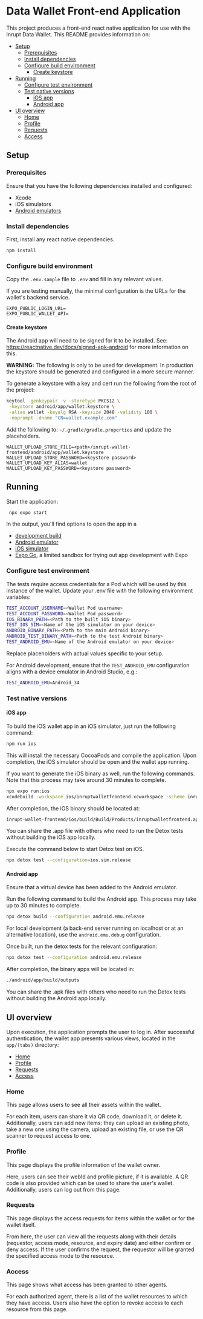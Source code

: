 # Data Wallet Front-end Application

This project produces a front-end react native application for use with the Inrupt Data Wallet.
This README provides information on:

* [Setup](#setup)
  * [Prerequisites](#prerequisites)
  * [Install dependencies](#install-dependencies)
  * [Configure build environment](#configure-build-environment)
    * [Create keystore](#create-keystore)
* [Running](#running)
  * [Configure test environment](#configure-test-environment)
  * [Test native versions](#test-native-versions)
    * [iOS app](#ios-app)
    * [Android app](#android-app)
* [UI overview](#ui-overview)
  * [Home](#home)
  * [Profile](#profile)
  * [Requests](#requests)
  * [Access](#access)


## Setup

### Prerequisites

Ensure that you have the following dependencies installed and configured:
- Xcode
- iOS simulators
- [Android emulators](https://developer.android.com/studio/install)

### Install dependencies

First, install any react native dependencies.

```bash
npm install
```

### Configure build environment

Copy the `.env.sample` file to `.env` and fill in any relevant values.

If you are testing manually, the minimal configuration is the URLs for the wallet's backend service.
```
EXPO_PUBLIC_LOGIN_URL=
EXPO_PUBLIC_WALLET_API=
```

#### Create keystore

The Android app will need to be signed for it to be installed. See: https://reactnative.dev/docs/signed-apk-android
for more information on this.

__WARNING:__ The following is only to be used for development. In production the keystore should
be generated and configured in a more secure manner.

To generate a keystore with a key and cert run the following from the root of the project:

```bash
keytool -genkeypair -v -storetype PKCS12 \
 -keystore android/app/wallet.keystore \
 -alias wallet -keyalg RSA -keysize 2048 -validity 100 \
 -noprompt -dname "CN=wallet.example.com"
```

Add the following to: `~/.gradle/gradle.properties` and update the placeholders.
```text
WALLET_UPLOAD_STORE_FILE=<path>/inrupt-wallet-frontend/android/app/wallet.keystore
WALLET_UPLOAD_STORE_PASSWORD=<keystore password>
WALLET_UPLOAD_KEY_ALIAS=wallet
WALLET_UPLOAD_KEY_PASSWORD=<keystore password>
```

## Running

Start the application:

   ```bash
    npx expo start
   ```

In the output, you'll find options to open the app in a

- [development build](https://docs.expo.dev/develop/development-builds/introduction/)
- [Android emulator](https://docs.expo.dev/workflow/android-studio-emulator/)
- [iOS simulator](https://docs.expo.dev/workflow/ios-simulator/)
- [Expo Go](https://expo.dev/go), a limited sandbox for trying out app development with Expo

### Configure test environment

The tests require access credentials for a Pod which will be used by this instance of the wallet.
Update your .env file with the following environment variables:
```bash
TEST_ACCOUNT_USERNAME=<Wallet Pod username>
TEST_ACCOUNT_PASSWORD=<Wallet Pod password>
IOS_BINARY_PATH=<Path to the built iOS binary>
TEST_IOS_SIM=<Name of the iOS simulator on your device>
ANDROID_BINARY_PATH=<Path to the main Android binary>
ANDROID_TEST_BINARY_PATH=<Path to the test Android binary>
TEST_ANDROID_EMU=<Name of the Android emulator on your device>
```
Replace placeholders with actual values specific to your setup.

For Android development, ensure that the `TEST_ANDROID_EMU` configuration aligns with
a device emulator in Android Studio, e.g.:

```bash
TEST_ANDROID_EMU=Android_34
```

### Test native versions

#### iOS app

To build the iOS wallet app in an iOS simulator, just run the following command:

```bash
npm run ios
```

This will install the necessary CocoaPods and compile the application. Upon completion, the iOS simulator should be open and the wallet app running.

If you want to generate the iOS binary as well, run the following commands. Note that this process may take around 30 minutes to complete.

```bash
npx expo run:ios
xcodebuild -workspace ios/inruptwalletfrontend.xcworkspace -scheme inruptwalletfrontend -configuration Release -sdk iphonesimulator -derivedDataPath ios/build
```

After completion, the iOS binary should be located at:

```bash
inrupt-wallet-frontend/ios/build/Build/Products/inruptwalletfrontend.app
```

You can share the .app file with others who need to run the Detox tests without building the iOS app locally.

Execute the command below to start Detox test on iOS.
```bash
npx detox test --configuration=ios.sim.release
```

#### Android app

Ensure that a virtual device has been added to the Android emulator.

Run the following command to build the Android app. This process may take up to 30 minutes to complete.

```bash
npx detox build --configuration android.emu.release
```

For local development (a back-end server running on localhost or at an alternative location), use
the `android.emu.debug` configuration.

Once built, run the detox tests for the relevant configuration:

```bash
npx detox test --configuration android.emu.release
```

After completion, the binary apps will be located in:
```bash
./android/app/build/outputs
```

You can share the .apk files with others who need to run the Detox tests without building the Android app locally.

## UI overview

Upon execution, the application prompts the user to log in. After successful authentication, the wallet app presents various views, located in the `app/(tabs)` directory: 
- [Home](#home)
- [Profile](#profile)
- [Requests](#requests)
- [Access](#access)

### Home
This page allows users to see all their assets within the wallet. 

For each item, users can share it via QR code, download it, or delete it.
Additionally, users can add new items: they can upload an existing photo, take a new one using the camera, upload an existing file, or use the QR scanner to request access to one.

### Profile

This page displays the profile information of the wallet owner.

Here, users can see their webId and profile picture, if it is available. A QR code is also provided which can be used to share the user's wallet. Additionally, users can log out from this page.

### Requests

This page displays the access requests for items within the wallet or for the wallet itself. 

From here, the user can view all the requests along with their details (requestor, access mode, resource, and expiry date) and either confirm or deny access. If the user confirms the request, the requestor will be granted the specified access mode to the resource.

### Access

This page shows what access has been granted to other agents.

For each authorized agent, there is a list of the wallet resources to which they have access. Users also have the option to revoke access to each resource from this page.